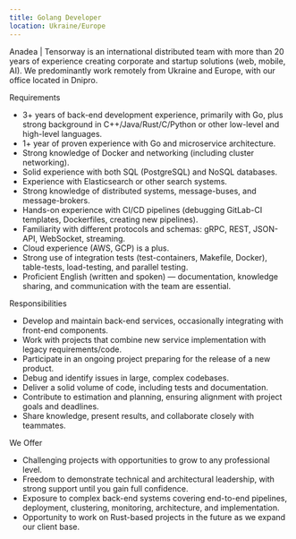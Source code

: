 ```yaml
---
title: Golang Developer
location: Ukraine/Europe
---
```

Anadea | Tensorway is an international distributed team with more than 20 years of experience creating corporate and startup solutions (web, mobile, AI). We predominantly work remotely from Ukraine and Europe, with our office located in Dnipro.

Requirements

* 3+ years of back-end development experience, primarily with Go, plus strong background in C++/Java/Rust/C/Python or other low-level and high-level languages.
* 1+ year of proven experience with Go and microservice architecture.
* Strong knowledge of Docker and networking (including cluster networking).
* Solid experience with both SQL (PostgreSQL) and NoSQL databases.
* Experience with Elasticsearch or other search systems.
* Strong knowledge of distributed systems, message-buses, and message-brokers.
* Hands-on experience with CI/CD pipelines (debugging GitLab-CI templates, Dockerfiles, creating new pipelines).
* Familiarity with different protocols and schemas: gRPC, REST, JSON-API, WebSocket, streaming.
* Cloud experience (AWS, GCP) is a plus.
* Strong use of integration tests (test-containers, Makefile, Docker), table-tests, load-testing, and parallel testing.
* Proficient English (written and spoken) — documentation, knowledge sharing, and communication with the team are essential.

Responsibilities

* Develop and maintain back-end services, occasionally integrating with front-end components.
* Work with projects that combine new service implementation with legacy requirements/code.
* Participate in an ongoing project preparing for the release of a new product.
* Debug and identify issues in large, complex codebases.
* Deliver a solid volume of code, including tests and documentation.
* Contribute to estimation and planning, ensuring alignment with project goals and deadlines.
* Share knowledge, present results, and collaborate closely with teammates.

We Offer

* Challenging projects with opportunities to grow to any professional level.
* Freedom to demonstrate technical and architectural leadership, with strong support until you gain full confidence.
* Exposure to complex back-end systems covering end-to-end pipelines, deployment, clustering, monitoring, architecture, and implementation.
* Opportunity to work on Rust-based projects in the future as we expand our client base.